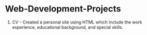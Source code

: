 # Web-Development-Projects


1. CV - Created a personal site using HTML which include the work experience, educational background, and special skills. 
